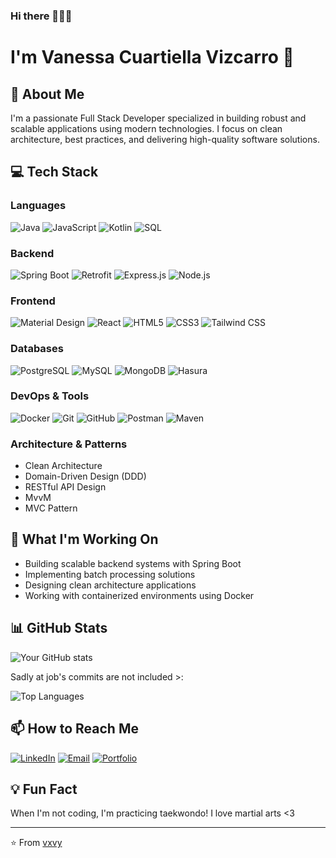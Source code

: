 ### Hi there 💮💮💮
# I'm Vanessa Cuartiella Vizcarro 👋

## 🚀 About Me

I'm a passionate Full Stack Developer specialized in building robust and scalable applications using modern technologies. I focus on clean architecture, best practices, and delivering high-quality software solutions.

## 💻 Tech Stack

### Languages
![Java](https://img.shields.io/badge/Java-ED8B00?style=for-the-badge&logo=openjdk&logoColor=white)
![JavaScript](https://img.shields.io/badge/JavaScript-F7DF1E?style=for-the-badge&logo=javascript&logoColor=black)
![Kotlin](https://img.shields.io/badge/Kotlin-7F52FF?style=for-the-badge&logo=kotlin&logoColor=white)
![SQL](https://img.shields.io/badge/SQL-4479A1?style=for-the-badge&logo=postgresql&logoColor=white)

### Backend
![Spring Boot](https://img.shields.io/badge/Spring_Boot-6DB33F?style=for-the-badge&logo=spring-boot&logoColor=white)
![Retrofit](https://img.shields.io/badge/Retrofit-48B983?style=for-the-badge&logo=square&logoColor=white)
![Express.js](https://img.shields.io/badge/Express.js-000000?style=for-the-badge&logo=express&logoColor=white)
![Node.js](https://img.shields.io/badge/Node.js-339933?style=for-the-badge&logo=nodedotjs&logoColor=white)

### Frontend
![Material Design](https://img.shields.io/badge/Material_Design-0081CB?style=for-the-badge&logo=material-design&logoColor=white)
![React](https://img.shields.io/badge/React-20232A?style=for-the-badge&logo=react&logoColor=61DAFB)
![HTML5](https://img.shields.io/badge/HTML5-E34F26?style=for-the-badge&logo=html5&logoColor=white)
![CSS3](https://img.shields.io/badge/CSS3-1572B6?style=for-the-badge&logo=css3&logoColor=white)
![Tailwind CSS](https://img.shields.io/badge/Tailwind_CSS-38B2AC?style=for-the-badge&logo=tailwind-css&logoColor=white)

### Databases
![PostgreSQL](https://img.shields.io/badge/PostgreSQL-316192?style=for-the-badge&logo=postgresql&logoColor=white)
![MySQL](https://img.shields.io/badge/MySQL-005C84?style=for-the-badge&logo=mysql&logoColor=white)
![MongoDB](https://img.shields.io/badge/MongoDB-4EA94B?style=for-the-badge&logo=mongodb&logoColor=white)
![Hasura](https://img.shields.io/badge/Hasura-1EB4D4?style=for-the-badge&logo=hasura&logoColor=white)

### DevOps & Tools
![Docker](https://img.shields.io/badge/Docker-2496ED?style=for-the-badge&logo=docker&logoColor=white)
![Git](https://img.shields.io/badge/Git-F05032?style=for-the-badge&logo=git&logoColor=white)
![GitHub](https://img.shields.io/badge/GitHub-100000?style=for-the-badge&logo=github&logoColor=white)
![Postman](https://img.shields.io/badge/Postman-FF6C37?style=for-the-badge&logo=postman&logoColor=white)
![Maven](https://img.shields.io/badge/Maven-C71A36?style=for-the-badge&logo=apache-maven&logoColor=white)

### Architecture & Patterns
- Clean Architecture
- Domain-Driven Design (DDD)
- RESTful API Design
- MvvM
- MVC Pattern

## 🔧 What I'm Working On

- Building scalable backend systems with Spring Boot
- Implementing batch processing solutions
- Designing clean architecture applications
- Working with containerized environments using Docker

## 📊 GitHub Stats

![Your GitHub stats](https://github-readme-stats.vercel.app/api?username=vxvy&show_icons=true&theme=radical)

Sadly at job's commits are not included >:

![Top Languages](https://github-readme-stats.vercel.app/api/top-langs/?username=vxvy&layout=compact&theme=radical)

## 📫 How to Reach Me

[![LinkedIn](https://img.shields.io/badge/LinkedIn-0077B5?style=for-the-badge&logo=linkedin&logoColor=white)](https://linkedin.com/in/vxvy)
[![Email](https://img.shields.io/badge/Email-D14836?style=for-the-badge&logo=gmail&logoColor=white)](mailto:vancuaviz@gmail.com)
[![Portfolio](https://img.shields.io/badge/Portfolio-000000?style=for-the-badge&logo=About.me&logoColor=white)](https://dummyimage.com/1080x720/000/fff&text=work_on_progress)

## 💡 Fun Fact

When I'm not coding, I'm practicing taekwondo! I love martial arts <3

---

⭐️ From [vxvy](https://github.com/vxvy)
